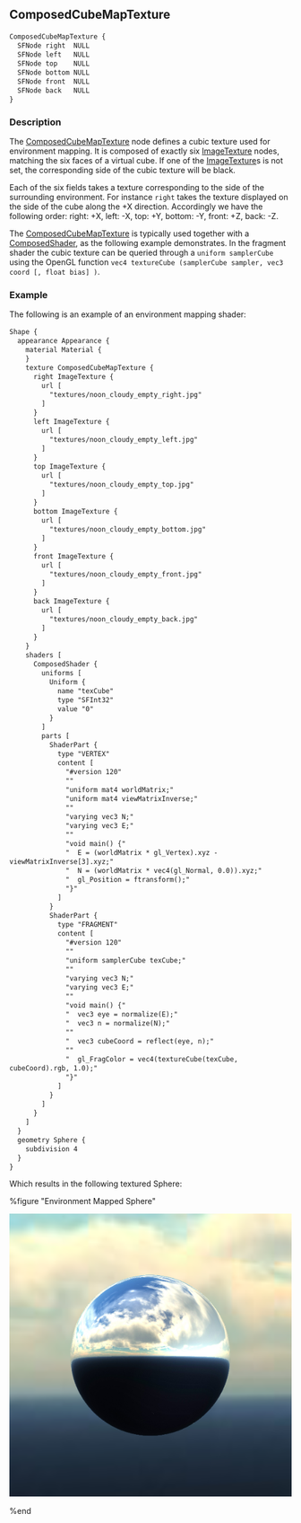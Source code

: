 ## ComposedCubeMapTexture

```
ComposedCubeMapTexture {
  SFNode right  NULL
  SFNode left   NULL
  SFNode top    NULL
  SFNode bottom NULL
  SFNode front  NULL
  SFNode back   NULL
}
```

### Description

The [ComposedCubeMapTexture](#composedcubemaptexture) node defines a cubic texture used for environment mapping. It is composed of exactly six [ImageTexture](imagetexture.md) nodes, matching the six faces of a virtual cube. If one of the [ImageTexture](imagetexture.md)s is not set, the corresponding side of the cubic texture will be black.

Each of the six fields takes a texture corresponding to the side of the surrounding environment. For instance `right` takes the texture displayed on the side of the cube along the +X direction. Accordingly we have the following order: right: +X, left: -X, top: +Y, bottom: -Y, front: +Z, back: -Z.

The [ComposedCubeMapTexture](#composedcubemaptexture) is typically used together with a [ComposedShader](composedshader.md), as the following example demonstrates. In the fragment shader the cubic texture can be queried through a `uniform samplerCube` using the OpenGL function `vec4 textureCube (samplerCube sampler, vec3 coord [, float bias] )`.

### Example

The following is an example of an environment mapping shader:

```
Shape {
  appearance Appearance {
    material Material {
    }
    texture ComposedCubeMapTexture {
      right ImageTexture {
        url [
          "textures/noon_cloudy_empty_right.jpg"
        ]
      }
      left ImageTexture {
        url [
          "textures/noon_cloudy_empty_left.jpg"
        ]
      }
      top ImageTexture {
        url [
          "textures/noon_cloudy_empty_top.jpg"
        ]
      }
      bottom ImageTexture {
        url [
          "textures/noon_cloudy_empty_bottom.jpg"
        ]
      }
      front ImageTexture {
        url [
          "textures/noon_cloudy_empty_front.jpg"
        ]
      }
      back ImageTexture {
        url [
          "textures/noon_cloudy_empty_back.jpg"
        ]
      }
    }
    shaders [
      ComposedShader {
        uniforms [
          Uniform {
            name "texCube"
            type "SFInt32"
            value "0"
          }
        ]
        parts [
          ShaderPart {
            type "VERTEX"
            content [
              "#version 120"
              ""
              "uniform mat4 worldMatrix;"
              "uniform mat4 viewMatrixInverse;"
              ""
              "varying vec3 N;"
              "varying vec3 E;"
              ""
              "void main() {"
              "  E = (worldMatrix * gl_Vertex).xyz - viewMatrixInverse[3].xyz;"
              "  N = (worldMatrix * vec4(gl_Normal, 0.0)).xyz;"
              "  gl_Position = ftransform();"
              "}"
            ]
          }
          ShaderPart {
            type "FRAGMENT"
            content [
              "#version 120"
              ""
              "uniform samplerCube texCube;"
              ""
              "varying vec3 N;"
              "varying vec3 E;"
              ""
              "void main() {"
              "  vec3 eye = normalize(E);"
              "  vec3 n = normalize(N);"
              ""
              "  vec3 cubeCoord = reflect(eye, n);"
              ""
              "  gl_FragColor = vec4(textureCube(texCube, cubeCoord).rgb, 1.0);"
              "}"
            ]
          }
        ]
      }
    ]
  }
  geometry Sphere {
    subdivision 4
  }
}
```

Which results in the following textured Sphere:

%figure "Environment Mapped Sphere"

![environment-mapping.png](images/environment-mapping.png)

%end
